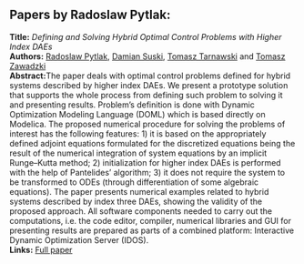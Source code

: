 <h2>Papers by Radoslaw Pytlak:</h2>
<p>
<b>Title:</b> <i> Defining and Solving Hybrid Optimal Control Problems with Higher Index DAEs </i> <br />
<b>Authors:</b> <a href="../authors/author_222.html">Radoslaw Pytlak</a>, <a href="../authors/author_259.html">Damian Suski</a>, <a href="../authors/author_264.html">Tomasz Tarnawski</a> and <a href="../authors/author_305.html">Tomasz Zawadzki</a><br />
<b>Abstract:</b>The paper deals with optimal control problems defined
for hybrid systems described by higher index DAEs. We
present a prototype solution that supports the whole process
from defining such problem to solving it and presenting
results. Problem’s definition is done with Dynamic
Optimization Modeling Language (DOML) which
is based directly on Modelica. The proposed numerical
procedure for solving the problems of interest has the following
features: 1) it is based on the appropriately defined
adjoint equations formulated for the discretized equations
being the result of the numerical integration of system
equations by an implicit Runge–Kutta method; 2) initialization
for higher index DAEs is performed with the help
of Pantelides’ algorithm; 3) it does not require the system
to be transformed to ODEs (through differentiation of
some algebraic equations).
The paper presents numerical examples related to hybrid
systems described by index three DAEs, showing the
validity of the proposed approach. All software components
needed to carry out the computations, i.e. the code
editor, compiler, numerical libraries and GUI for presenting
results are prepared as parts of a combined platform:
Interactive Dynamic Optimization Server (IDOS).<br />
<b>Links:</b> <a href="../submissions/ecp17132265_PytlakSuskiTarnawskiZawadzki.pdf">Full paper</a></p>